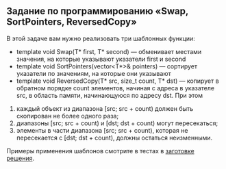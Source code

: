 ## Задание по программированию  «Swap, SortPointers, ReversedCopy»

 

В этой задаче вам нужно реализовать три шаблонных функции:

- template <typename T> void Swap(T* first, T* second) —  обменивает местами значения, на которые указывают указатели first и  second
- template <typename T> void SortPointers(vector<T*>&  pointers) — сортирует указатели по значениям, на которые они указывают
- template <typename T> void ReversedCopy(T* src, size_t count,  T* dst) — копирует в обратном порядке count элементов, начиная с адреса в указателе src, в область памяти, начинающуюся по адресу dst. При этом

1. каждый объект из диапазона [src; src + count) должен быть скопирован не более одного раза;
2. диапазоны [src; src + count) и [dst; dst + count) могут пересекаться;
3. элементы в части диапазона [src; src + count), которая не пересекается с [dst; dst + count), должны остаться неизменными.

Примеры применения шаблонов смотрите в тестах в [заготовке решения](https://stepik.org/media/attachments/lesson/285354/ombJGmTFEeiqeRIP8uWOXA_a2b97c4064c511e8bfb9d7033749a21d_swap_sort_copy.cpp).
